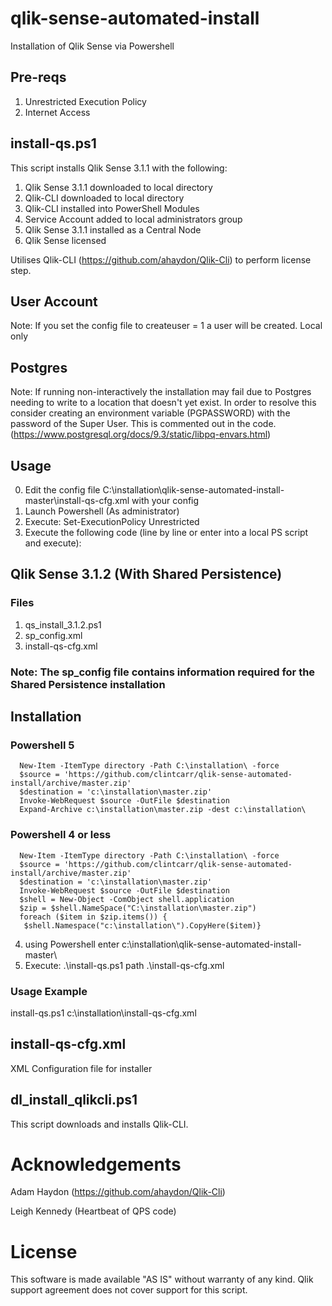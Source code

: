 # qlik-sense-automated-install
Installation of Qlik Sense via Powershell

## Pre-reqs
1. Unrestricted Execution Policy
2. Internet Access

## install-qs.ps1
This script installs Qlik Sense 3.1.1 with the following:

1. Qlik Sense 3.1.1 downloaded to local directory
2. Qlik-CLI downloaded to local directory
3. Qlik-CLI installed into PowerShell Modules
4. Service Account added to local administrators group
5. Qlik Sense 3.1.1 installed as a Central Node
6. Qlik Sense licensed

Utilises Qlik-CLI (https://github.com/ahaydon/Qlik-Cli) to perform license step.

## User Account
Note: If you set the config file to createuser = 1 a user will be created.  Local only

## Postgres
Note: If running non-interactively the installation may fail due to Postgres needing to write to a location that doesn't yet exist.  In order to resolve this consider creating an environment variable (PGPASSWORD) with the password of the Super User.  This is commented out in the code. (https://www.postgresql.org/docs/9.3/static/libpq-envars.html)

## Usage
0. Edit the config file C:\installation\qlik-sense-automated-install-master\install-qs-cfg.xml with your config
1. Launch Powershell (As administrator)
2. Execute: Set-ExecutionPolicy Unrestricted
3. Execute the following code (line by line or enter into a local PS script and execute):

## Qlik Sense 3.1.2 (With Shared Persistence)
### Files
1. qs_install_3.1.2.ps1 
2. sp_config.xml
3. install-qs-cfg.xml 

### Note: The sp_config file contains information required for the Shared Persistence installation

## Installation
### Powershell 5
```
  New-Item -ItemType directory -Path C:\installation\ -force
  $source = 'https://github.com/clintcarr/qlik-sense-automated-install/archive/master.zip'
  $destination = 'c:\installation\master.zip'
  Invoke-WebRequest $source -OutFile $destination
  Expand-Archive c:\installation\master.zip -dest c:\installation\
```  
### Powershell 4 or less
```
  New-Item -ItemType directory -Path C:\installation\ -force
  $source = 'https://github.com/clintcarr/qlik-sense-automated-install/archive/master.zip'
  $destination = 'c:\installation\master.zip'
  Invoke-WebRequest $source -OutFile $destination
  $shell = New-Object -ComObject shell.application
  $zip = $shell.NameSpace("C:\installation\master.zip")
  foreach ($item in $zip.items()) {
   $shell.Namespace("c:\installation\").CopyHere($item)}
```  
4. using Powershell enter c:\installation\qlik-sense-automated-install-master\ 
5. Execute: .\install-qs.ps1 path .\install-qs-cfg.xml

### Usage Example
install-qs.ps1 c:\installation\install-qs-cfg.xml

## install-qs-cfg.xml
XML Configuration file for installer

## dl_install_qlikcli.ps1
This script downloads and installs Qlik-CLI.



# Acknowledgements
Adam Haydon (https://github.com/ahaydon/Qlik-Cli)

Leigh Kennedy (Heartbeat of QPS code)

# License

This software is made available "AS IS" without warranty of any kind. Qlik support agreement does not cover support for this script.
